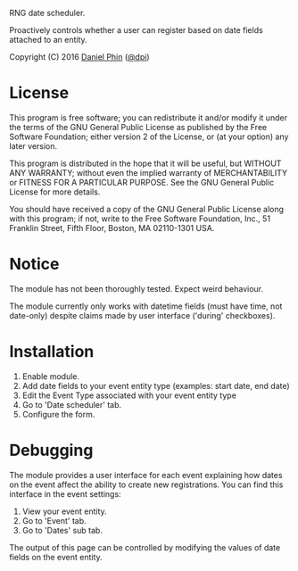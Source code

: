 RNG date scheduler.

Proactively controls whether a user can register based on date fields attached
to an entity.

Copyright (C) 2016 [Daniel Phin](http://dpi.id.au) ([@dpi](https://www.drupal.org/u/dpi))

# License

This program is free software; you can redistribute it and/or modify
it under the terms of the GNU General Public License as published by
the Free Software Foundation; either version 2 of the License, or
(at your option) any later version.

This program is distributed in the hope that it will be useful,
but WITHOUT ANY WARRANTY; without even the implied warranty of
MERCHANTABILITY or FITNESS FOR A PARTICULAR PURPOSE.  See the
GNU General Public License for more details.

You should have received a copy of the GNU General Public License along
with this program; if not, write to the Free Software Foundation, Inc.,
51 Franklin Street, Fifth Floor, Boston, MA 02110-1301 USA.

# Notice

The module has not been thoroughly tested. Expect weird behaviour.

The module currently only works with datetime fields (must have time, not 
date-only) despite claims made by user interface ('during' checkboxes).

# Installation

 1. Enable module.
 2. Add date fields to your event entity type (examples: start date, end date)
 3. Edit the Event Type associated with your event entity type
 4. Go to 'Date scheduler' tab.
 5. Configure the form.

# Debugging

The module provides a user interface for each event explaining how dates
on the event affect the ability to create new registrations. You can find this
interface in the event settings:

 1. View your event entity.
 2. Go to 'Event' tab.
 3. Go to 'Dates' sub tab.

The output of this page can be controlled by modifying the values of date fields
on the event entity.
